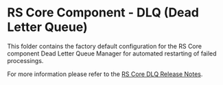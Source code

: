 # RS Core Component - DLQ (Dead Letter Queue)

This folder contains the factory default configuration for the RS Core component Dead Letter Queue Manager for automated restarting of failed processings.

For more information please refer to the [RS Core DLQ Release Notes](./doc/ReleaseNote.md).
